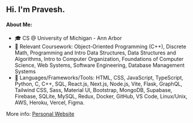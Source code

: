 ## Hi. I'm Pravesh.

#### About Me:
- 🎓 CS @ University of Michigan - Ann Arbor
- 📜 Relevant Coursework: Object-Oriented Programming (C++), Discrete Math, Programming and Intro Data
 Structures, Data Structures and Algorithms, Intro to Computer Organization, Foundations of Computer Science, Web
 Systems, Software Engineering, Database Management Systems
- 🚀 Languages/Frameworks/Tools: HTML, CSS, JavaScript, TypeScript, Python, C, C++, SQL, React.js, Next.js, Node.js, Vite, Flask, GraphQL, Tailwind CSS, Sass, Material UI, Bootstrap, MongoDB, Supabase, Firebase, SQLite, MySQL, Redux, Docker, GitHub, VS Code, Linux/Unix, AWS, Heroku, Vercel, Figma.

More info: [Personal Website](https://praveshk.vercel.app/)
